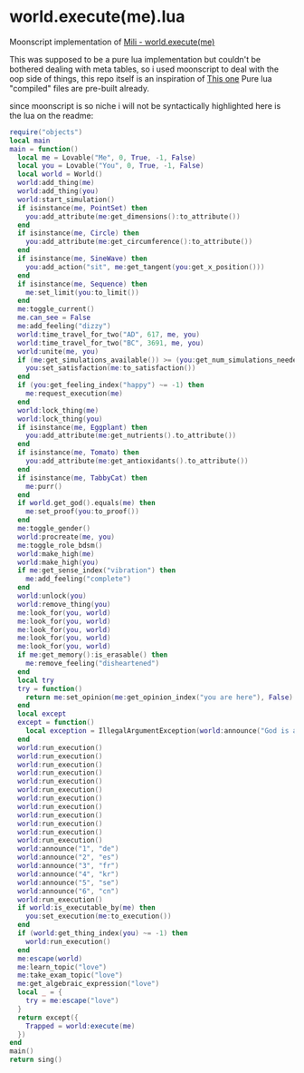 # world.execute(me).lua
Moonscript implementation of [Mili - world.execute(me)][yt-vid]

This was supposed to be a pure lua implementation but couldn't be bothered
dealing with meta tables, so i used moonscript to deal with the oop side of
things, this repo itself is an inspiration of [This one][inspiration-repo]
Pure lua "compiled" files are pre-built already.

since moonscript is so niche i will not be syntactically highlighted here is the lua on the readme:

```lua
require("objects")
local main
main = function()
  local me = Lovable("Me", 0, True, -1, False)
  local you = Lovable("You", 0, True, -1, False)
  local world = World()
  world:add_thing(me)
  world:add_thing(you)
  world:start_simulation()
  if isinstance(me, PointSet) then
    you:add_attribute(me:get_dimensions():to_attribute())
  end
  if isinstance(me, Circle) then
    you:add_attribute(me:get_circumference():to_attribute())
  end
  if isinstance(me, SineWave) then
    you:add_action("sit", me:get_tangent(you:get_x_position()))
  end
  if isinstance(me, Sequence) then
    me:set_limit(you:to_limit())
  end
  me:toggle_current()
  me.can_see = False
  me:add_feeling("dizzy")
  world:time_travel_for_two("AD", 617, me, you)
  world:time_travel_for_two("BC", 3691, me, you)
  world:unite(me, you)
  if (me:get_simulations_available()) >= (you:get_num_simulations_needed()) then
    you:set_satisfaction(me:to_satisfaction())
  end
  if (you:get_feeling_index("happy") ~= -1) then
    me:request_execution(me)
  end
  world:lock_thing(me)
  world:lock_thing(you)
  if isinstance(me, Eggplant) then
    you:add_attribute(me:get_nutrients().to_attribute())
  end
  if isinstance(me, Tomato) then
    you:add_attribute(me:get_antioxidants().to_attribute())
  end
  if isinstance(me, TabbyCat) then
    me:purr()
  end
  if world.get_god().equals(me) then
    me:set_proof(you:to_proof())
  end
  me:toggle_gender()
  world:procreate(me, you)
  me:toggle_role_bdsm()
  world:make_high(me)
  world:make_high(you)
  if me:get_sense_index("vibration") then
    me:add_feeling("complete")
  end
  world:unlock(you)
  world:remove_thing(you)
  me:look_for(you, world)
  me:look_for(you, world)
  me:look_for(you, world)
  me:look_for(you, world)
  me:look_for(you, world)
  if me:get_memory():is_erasable() then
    me:remove_feeling("disheartened")
  end
  local try
  try = function()
    return me:set_opinion(me:get_opinion_index("you are here"), False)
  end
  local except
  except = function()
    local exception = IllegalArgumentException(world:announce("God is always true."))
  end
  world:run_execution()
  world:run_execution()
  world:run_execution()
  world:run_execution()
  world:run_execution()
  world:run_execution()
  world:run_execution()
  world:run_execution()
  world:run_execution()
  world:run_execution()
  world:run_execution()
  world:run_execution()
  world:announce("1", "de")
  world:announce("2", "es")
  world:announce("3", "fr")
  world:announce("4", "kr")
  world:announce("5", "se")
  world:announce("6", "cn")
  world:run_execution()
  if world:is_executable_by(me) then
    you:set_execution(me:to_execution())
  end
  if (world:get_thing_index(you) ~= -1) then
    world:run_execution()
  end
  me:escape(world)
  me:learn_topic("love")
  me:take_exam_topic("love")
  me:get_algebraic_expression("love")
  local _ = {
    try = me:escape("love")
  }
  return except({
    Trapped = world:execute(me)
  })
end
main()
return sing()

```

[yt-vid]:			https://www.youtube.com/watch?v=ESx_hy1n7HA
[inspiration-repo]:	https://github.com/daun-io/world.execute.me.py